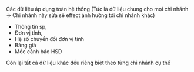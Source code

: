 Các dữ liệu áp dụng toàn hệ thống (Tức là dữ liệu chung cho mọi chi nhánh => Chi nhánh này sửa sẽ effect ảnh hưởng tới chi nhánh khác)
- Thông tin sp, 
- Đơn vị tính, 
- Hệ số chuyển đổi đơn vị tính
- Bảng giá
- Mốc cảnh báo HSD

Còn lại tất cả dữ liệu khác đều riêng biệt theo từng chi nhánh cụ thể